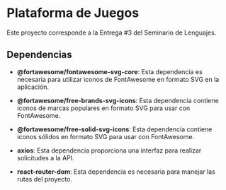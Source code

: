 # Plataforma de Juegos

Este proyecto corresponde a la Entrega #3 del Seminario de Lenguajes.

## Dependencias

- **@fortawesome/fontawesome-svg-core**: Esta dependencia es necesaria para utilizar iconos de FontAwesome en formato SVG en la aplicación.

- **@fortawesome/free-brands-svg-icons**: Esta dependencia contiene iconos de marcas populares en formato SVG para usar con FontAwesome.

- **@fortawesome/free-solid-svg-icons**: Esta dependencia contiene iconos sólidos en formato SVG para usar con FontAwesome. 

- **axios**: Esta dependencia proporciona una interfaz para realizar solicitudes a la API.

- **react-router-dom**: Esta dependencia es necesaria para manejar las rutas del proyecto.